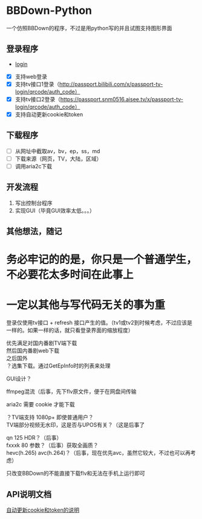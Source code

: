 # BBDown-Python
一个仿照BBDown的程序，不过是用python写的并且试图支持图形界面

## 登录程序

- [login](https://github.com/1299172402/BBDown-Python/blob/main/login.py)

- [x] 支持web登录
- [x] 支持tv接口1登录（http://passport.bilibili.com/x/passport-tv-login/qrcode/auth_code）
- [x] 支持tv接口2登录（https://passport.snm0516.aisee.tv/x/passport-tv-login/qrcode/auth_code）
- [x] 支持自动更新cookie和token

## 下载程序
- [ ] 从网址中截取av，bv，ep，ss，md
- [ ] 下载来源（网页，TV，大陆，区域）
- [ ] 调用aria2c下载

## 开发流程

1. 写出控制台程序
2. 实现GUI（毕竟GUI效率太低。。。）

## 其他想法，随记

# 务必牢记的的是，你只是一个普通学生，不必要花太多时间在此事上
# 一定以其他与写代码无关的事为重
  
登录仅使用tv接口 + refresh 接口产生的值。（tv1或tv2到时候考虑，不过应该是一样的。如果一样的话，就只看登录界面的缩放程度）  
  
优先满足对国内番剧TV端下载  
然后国内番剧web下载  
之后国外  
？选集下载。通过GetEpInfo时的列表来处理  
  
GUI设计？  
  
  
ffmpeg混流（后事，先下flv原文件，便于在网盘间传输  

aria2c 需要 cookie 才能下载  

？TV端支持 1080p+ 即使普通用户？  
TV端部分视频无水印，这是否与UPOS有关？（这是后事了  

qn 125 HDR？（后事）  
fxxxk 80 参数？（后事）获取全画质？  
hevc(h.265) avc(h.264)？（后事，现在优先avc，虽然它较大，不过也可以再考虑）  

只改变BBDown的不能直接下载flv和无法在手机上运行即可  

## API说明文档

[自动更新cookie和token的说明](https://github.com/1299172402/BBDown-Python/blob/main/login.md)
